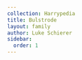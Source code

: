 ```yaml
---
collection: Harrypedia
title: Bulstrode
layout: family
author: Luke Schierer
sidebar:
  order: 1
---
```




